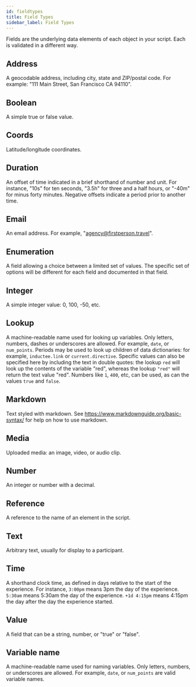 ```yaml
---
id: fieldtypes
title: Field Types
sidebar_label: Field Types
---
```


Fields are the underlying data elements of each object in your script. Each is validated in a different way.
## Address

A geocodable address, including city, state and ZIP/postal code. For example: "111 Main Street, San Francisco CA 94110".





## Boolean

A simple true or false value.





## Coords

Latitude/longitude coordinates.





## Duration

An offset of time indicated in a brief shorthand of number and unit. For instance, "10s" for ten seconds, "3.5h" for three and a half hours, or "-40m" for minus forty minutes. Negative offsets indicate a period prior to another time.





## Email

An email address. For example, "agency@firstperson.travel".





## Enumeration

A field allowing a choice between a limited set of values. The specific set of options will be different for each field and documented in that field.





## Integer

A simple integer value: 0, 100, -50, etc.





## Lookup

A machine-readable name used for looking up variables. Only letters, numbers, dashes or underscores are allowed. For example, `date`, or `num_points`. Periods may be used to look up children of data dictionaries: for example, `inductee.link` or `current.directive`. Specific values can also be specified here by including the text in double quotes: the lookup `red` will look up the contents of the variable "red", whereas the lookup `"red"` will return the text value "red". Numbers like `1`, `400`, etc, can be used, as can the values `true` and `false`.





## Markdown

Text styled with markdown. See https://www.markdownguide.org/basic-syntax/ for help on how to use markdown.





## Media

Uploaded media: an image, video, or audio clip.





## Number

An integer or number with a decimal.





## Reference

A reference to the name of an element in the script.





## Text

Arbitrary text, usually for display to a participant.





## Time

A shorthand clock time, as defined in days relative to the start of the experience. For instance, `3:00pm` means 3pm the day of the experience. `5:30am` means 5:30am the day of the experience. `+1d 4:15pm` means 4:15pm the day after the day the experience started.





## Value

A field that can be a string, number, or "true" or "false".





## Variable name

A machine-readable name used for naming variables. Only letters, numbers, or underscores are allowed. For example, `date`, or `num_points` are valid variable names.





